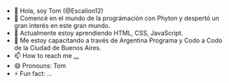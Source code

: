 - 👋 Hola, soy Tom (@Escalion12)
- 👀 Comencé en el mundo de la prográmación con Phyton y despertó un gran interés en este gran mundo.
- 🌱 Actualmente estoy aprendiendo HTML, CSS, JavaScript.
- 💞️ Me estoy capacitando a través de Argentina Programa y Codo a Codo de la Ciudad de Buenos Aires.
- 📫 How to reach me [...](https://www.linkedin.com/in/tomas-caputo-6822ab182/)
- 😄 Pronouns: Tom
- ⚡ Fun fact: ...

<!---
Escalion12/Escalion12 is a ✨ special ✨ repository because its `README.md` (this file) appears on your GitHub profile.
You can click the Preview link to take a look at your changes.
--->
